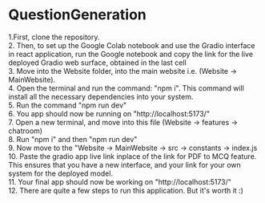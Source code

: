 # QuestionGeneration

1.First, clone the repository.
<br>
2. Then, to set up the Google Colab notebook and use the Gradio interface in react application, run the Google notebook and copy the link for the live deployed Gradio web surface, obtained in the last cell
<br>
3. Move into the Website folder, into the main website i.e. (Website -> MainWebsite).
<br>
4. Open the terminal and run the command: "npm i". This command will install all the necessary dependencies into your system.
<br>
5. Run the command "npm run dev"
<br>
6. You app should now be running on "http://localhost:5173/"
<br>
7. Open a new terminal, and move into this file (Website -> features -> chatroom)
<br>
8. Run "npm i" and then "npm run dev"
<br>
9. Now move to the "Website -> MainWebsite -> src -> constants -> index.js
<br>
10. Paste the gradio app live link inplace of the link for PDF to MCQ feature. This ensures that you have a new interface, and your link for your own system for the deployed model.
<br>
11. Your final app should now be working on "http://localhost:5173/"
<br>
12. There are quite a few steps to run this application. But it's worth it :)
